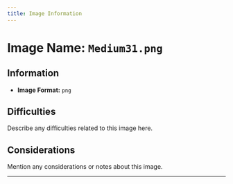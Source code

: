 ```yaml
---
title: Image Information
---
```


# Image Name: `Medium31.png`

## Information

- **Image Format:** `png`

## Difficulties

Describe any difficulties related to this image here.

## Considerations

Mention any considerations or notes about this image.

---
